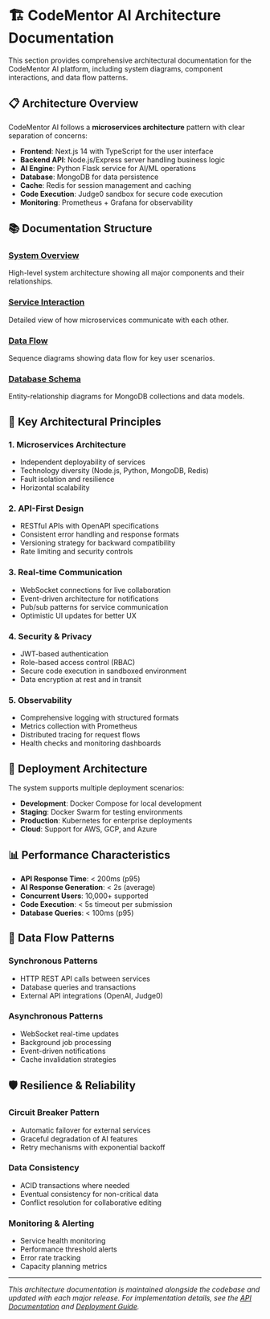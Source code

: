 # 🏗️ CodeMentor AI Architecture Documentation

This section provides comprehensive architectural documentation for the CodeMentor AI platform, including system diagrams, component interactions, and data flow patterns.

## 📋 Architecture Overview

CodeMentor AI follows a **microservices architecture** pattern with clear separation of concerns:

- **Frontend**: Next.js 14 with TypeScript for the user interface
- **Backend API**: Node.js/Express server handling business logic
- **AI Engine**: Python Flask service for AI/ML operations
- **Database**: MongoDB for data persistence
- **Cache**: Redis for session management and caching
- **Code Execution**: Judge0 sandbox for secure code execution
- **Monitoring**: Prometheus + Grafana for observability

## 📚 Documentation Structure

### [System Overview](./system-overview.md)
High-level system architecture showing all major components and their relationships.

### [Service Interaction](./service-interaction.md)
Detailed view of how microservices communicate with each other.

### [Data Flow](./data-flow.md)
Sequence diagrams showing data flow for key user scenarios.

### [Database Schema](./database-schema.md)
Entity-relationship diagrams for MongoDB collections and data models.

## 🎯 Key Architectural Principles

### 1. **Microservices Architecture**
- Independent deployability of services
- Technology diversity (Node.js, Python, MongoDB, Redis)
- Fault isolation and resilience
- Horizontal scalability

### 2. **API-First Design**
- RESTful APIs with OpenAPI specifications
- Consistent error handling and response formats
- Versioning strategy for backward compatibility
- Rate limiting and security controls

### 3. **Real-time Communication**
- WebSocket connections for live collaboration
- Event-driven architecture for notifications
- Pub/sub patterns for service communication
- Optimistic UI updates for better UX

### 4. **Security & Privacy**
- JWT-based authentication
- Role-based access control (RBAC)
- Secure code execution in sandboxed environment
- Data encryption at rest and in transit

### 5. **Observability**
- Comprehensive logging with structured formats
- Metrics collection with Prometheus
- Distributed tracing for request flows
- Health checks and monitoring dashboards

## 🚀 Deployment Architecture

The system supports multiple deployment scenarios:

- **Development**: Docker Compose for local development
- **Staging**: Docker Swarm for testing environments
- **Production**: Kubernetes for enterprise deployments
- **Cloud**: Support for AWS, GCP, and Azure

## 📊 Performance Characteristics

- **API Response Time**: < 200ms (p95)
- **AI Response Generation**: < 2s (average)
- **Concurrent Users**: 10,000+ supported
- **Code Execution**: < 5s timeout per submission
- **Database Queries**: < 100ms (p95)

## 🔄 Data Flow Patterns

### Synchronous Patterns
- HTTP REST API calls between services
- Database queries and transactions
- External API integrations (OpenAI, Judge0)

### Asynchronous Patterns
- WebSocket real-time updates
- Background job processing
- Event-driven notifications
- Cache invalidation strategies

## 🛡️ Resilience & Reliability

### Circuit Breaker Pattern
- Automatic failover for external services
- Graceful degradation of AI features
- Retry mechanisms with exponential backoff

### Data Consistency
- ACID transactions where needed
- Eventual consistency for non-critical data
- Conflict resolution for collaborative editing

### Monitoring & Alerting
- Service health monitoring
- Performance threshold alerts
- Error rate tracking
- Capacity planning metrics

---

*This architecture documentation is maintained alongside the codebase and updated with each major release. For implementation details, see the [API Documentation](../api/) and [Deployment Guide](../deployment/).*